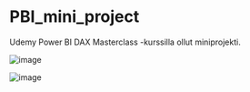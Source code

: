 # PBI_mini_project

Udemy Power BI DAX Masterclass -kurssilla ollut miniprojekti.

![image](https://github.com/user-attachments/assets/5fe5a3f0-97b4-4b49-bcde-e7081d4891ff)


![image](https://github.com/user-attachments/assets/a937de8e-23fc-472f-b639-0d93e21fcfc1)

